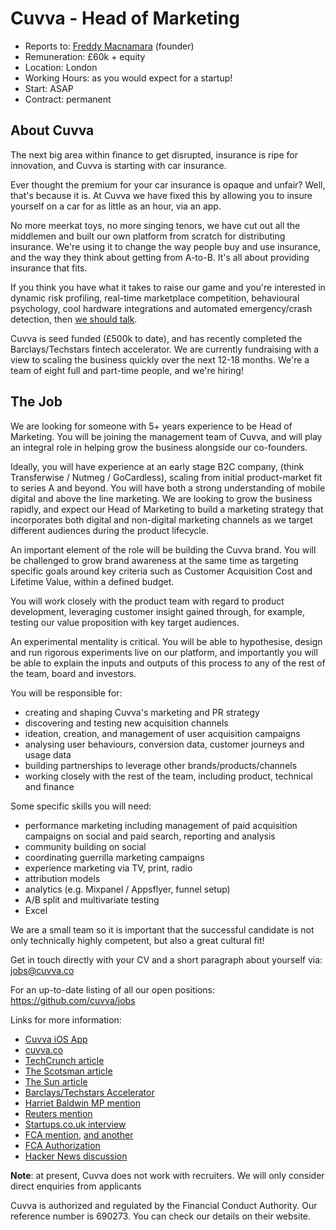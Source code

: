 # Cuvva - Head of Marketing

- Reports to: [Freddy Macnamara](https://twitter.com/_freddymac) (founder)
- Remuneration: &pound;60k + equity
- Location: London
- Working Hours: as you would expect for a startup!
- Start: ASAP
- Contract: permanent

## About Cuvva

The next big area within finance to get disrupted, insurance is ripe for
innovation, and Cuvva is starting with car insurance.

Ever thought the premium for your car insurance is opaque and unfair? Well,
that's because it is. At Cuvva we have fixed this by allowing you to insure
yourself on a car for as little as an hour, via an app.

No more meerkat toys, no more singing tenors, we have cut out all the middlemen
and built our own platform from scratch for distributing insurance. We're using
it to change the way people buy and use insurance, and the way they think about
getting from A-to-B. It's all about providing insurance that fits.

If you think you have what it takes to raise our game and you're interested in
dynamic risk profiling, real-time marketplace competition, behavioural
psychology, cool hardware integrations and automated emergency/crash detection,
then [we should talk](mailto:jobs@cuvva.co).

Cuvva is seed funded (&pound;500k to date), and has recently completed the
Barclays/Techstars fintech accelerator. We are currently fundraising with a view
to scaling the business quickly over the next 12-18 months. We're a team of
eight full and part-time people, and we're hiring!

## The Job

We are looking for someone with 5+ years experience to be Head of Marketing. You
will be joining the management team of Cuvva, and will play an integral role in
helping grow the business alongside our co-founders.

Ideally, you will have experience at an early stage B2C company, (think
Transferwise / Nutmeg / GoCardless), scaling from initial product-market fit to
series A and beyond. You will have both a strong understanding of mobile digital
and above the line marketing. We are looking to grow the business rapidly, and
expect our Head of Marketing to build a marketing strategy that incorporates
both digital and non-digital marketing channels as we target different audiences
during the product lifecycle.

An important element of the role will be building the Cuvva brand. You will be
challenged to grow brand awareness at the same time as targeting specific goals
around key criteria such as Customer Acquisition Cost and Lifetime Value, within
a defined budget.

You will work closely with the product team with regard to product development,
leveraging customer insight gained through, for example, testing our value
proposition with key target audiences.

An experimental mentality is critical. You will be able to hypothesise, design
and run rigorous experiments live on our platform, and importantly you will be
able to explain the inputs and outputs of this process to any of the rest of the
team, board and investors.

You will be responsible for:

-	creating and shaping Cuvva's marketing and PR strategy
-	discovering and testing new acquisition channels
-	ideation, creation, and management of user acquisition campaigns
-	analysing user behaviours, conversion data, customer journeys and usage data
-	building partnerships to leverage other brands/products/channels
-	working closely with the rest of the team, including product, technical and finance

Some specific skills you will need:

-	performance marketing including management of paid acquisition campaigns on social and paid search, reporting and analysis
-	community building on social
-	coordinating guerrilla marketing campaigns
-	experience marketing via TV, print, radio
-	attribution models
-	analytics (e.g. Mixpanel / Appsflyer, funnel setup)
-	A/B split and multivariate testing
-	Excel

We are a small team so it is important that the successful candidate is not only
technically highly competent, but also a great cultural fit!

Get in touch directly with your CV and a short paragraph about yourself via:
jobs@cuvva.co

For an up-to-date listing of all our open positions:
https://github.com/cuvva/jobs

Links for more information:

- [Cuvva iOS App](https://itunes.apple.com/app/id979980804?mt=8)
- [cuvva.co](https://cuvva.co)
- [TechCrunch article](http://techcrunch.com/2016/01/05/cuvva/)
- [The Scotsman article](http://www.scotsman.com/business/companies/tech/car-insurance-start-up-cuvva-hits-the-road-1-3950441)
- [The Sun article](http://www.sunmotors.co.uk/news/app-launched-for-hourly-car-insurance/)
- [Barclays/Techstars Accelerator](http://www.techstars.com/content/blog/introducing-the-11-new-companies-of-londons-barclays-accelerator-powered-by-techstars/)
- [Harriet Baldwin MP mention](https://www.gov.uk/government/speeches/fintech-week-2016-celebrating-britains-status-as-a-leading-fintech-hub)
- [Reuters mention](http://www.reuters.com/article/britain-blockchain-idUSL8N1623LQ)
- [Startups.co.uk interview](http://startups.co.uk/cuvva-freddy-macnamara/)
- [FCA mention](https://fca.org.uk/news/uk-fintech-regulating-for-innovation), [and another](https://fca.org.uk/news/innovation-in-financial-services)
- [FCA Authorization](https://register.fca.org.uk/ShPo_FirmDetailsPage?id=001b000000o1JXIAA2)
- [Hacker News discussion](https://news.ycombinator.com/item?id=9976805)

**Note**: at present, Cuvva does not work with recruiters. We will only consider
direct enquiries from applicants

Cuvva is authorized and regulated by the Financial Conduct Authority. Our
reference number is 690273. You can check our details on their website.
